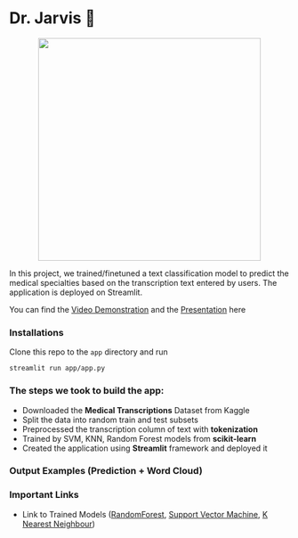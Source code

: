 # Dr. Jarvis 💉
<p align="center"><img src="logo.gif" hweight=200 width=400></img></p>

In this project, we trained/finetuned a text classification model to predict the medical specialties based on the transcription text entered by users. The application is deployed on Streamlit. 

You can find the [Video Demonstration](https://youtu.be/FVcbAJYLKvc) and the [Presentation](https://github.com/jjeongin/StarHack-medical-classification/blob/main/Presentation%20%23Team67.pdf) here

### Installations 
Clone this repo to the ```app``` directory and run 
```
streamlit run app/app.py
```

### The steps we took to build the app:
* Downloaded the **Medical Transcriptions** Dataset from Kaggle
* Split the data into random train and test subsets
* Preprocessed the transcription column of text with **tokenization**
* Trained by SVM, KNN, Random Forest models from **scikit-learn**
* Created the application using **Streamlit** framework and deployed it 


### Output Examples (Prediction + Word Cloud)

### Important Links

- Link to Trained Models ([RandomForest](https://www.kaggle.com/kushaldev75/text-classifier-random-forest), [Support Vector Machine](https://www.kaggle.com/kushaldev75/text-classifier-svm), [K Nearest Neighbour](https://www.kaggle.com/kushaldev75/text-classifier-knn))

